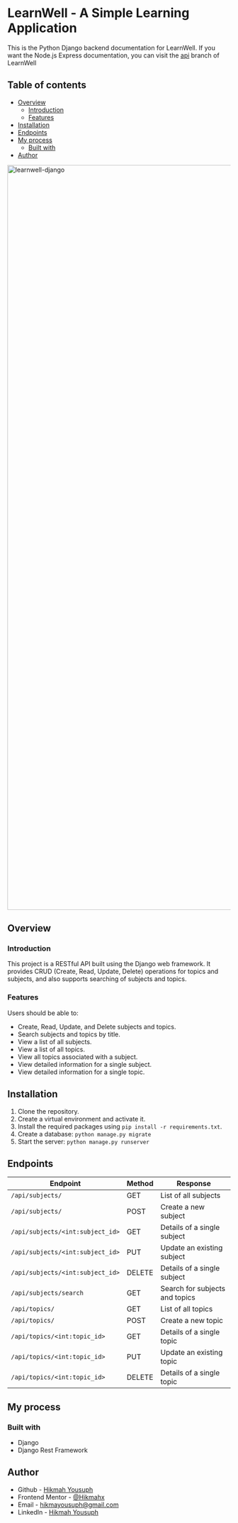 # LearnWell - A Simple Learning Application 


This is the Python Django backend documentation for LearnWell. If you want the Node.js Express documentation, you can visit the [api](https://github.com/Hikmahx/LearnWell/tree/api) branch of LearnWell

## Table of contents

- [Overview](#overview)
  - [Introduction](#introduction)
  - [Features](#features)
- [Installation](#installation)
- [Endpoints](#endpoints)
- [My process](#my-process)
  - [Built with](#built-with)
- [Author](#author)


<img width="1680" alt="learnwell-django" src="https://user-images.githubusercontent.com/54153841/234898582-22826548-43fb-4703-8721-464c9625ad34.png">


## Overview

### Introduction
This project is a RESTful API built using the Django web framework.  It provides CRUD (Create, Read, Update, Delete) operations for topics and subjects, and also supports searching of subjects and topics.



### Features

Users should be able to:

- Create, Read, Update, and Delete subjects and topics.
- Search subjects and topics by title.
- View a list of all subjects.
- View a list of all topics.
- View all topics associated with a subject.
- View detailed information for a single subject.
- View detailed information for a single topic.


## Installation

1. Clone the repository.
2. Create a virtual environment and activate it.
3. Install the required packages using `pip install -r requirements.txt`.
4. Create a database: `python manage.py migrate`
5. Start the server: `python manage.py runserver`

## Endpoints

| Endpoint | Method	 | Response	 |
| --------------- | --------------- | --------------- |
| `/api/subjects/`  | GET | List of all subjects  |
| `/api/subjects/`  | POST | Create a new subject  |
| `/api/subjects/<int:subject_id>`  | GET | Details of a single subject	  |
| `/api/subjects/<int:subject_id>`  | PUT | 	Update an existing subject  |
| `/api/subjects/<int:subject_id>`  | DELETE | Details of a single subject	  |
| `/api/subjects/search`  | GET | Search for subjects and topics  |
| `/api/topics/`  | GET | List of all topics  |
| `/api/topics/`  | POST | Create a new topic  |
| `/api/topics/<int:topic_id>`  | GET | Details of a single topic	  |
| `/api/topics/<int:topic_id>`  | PUT | 	Update an existing topic  |
| `/api/topics/<int:topic_id>`  | DELETE | Details of a single topic	  |







## My process

### Built with

- Django
- Django Rest Framework


## Author

- Github - [Hikmah Yousuph](https://github.com/Hikmahx)
- Frontend Mentor - [@Hikmahx](https://www.frontendmentor.io/profile/Hikmahx)
- Email - [hikmayousuph@gmail.com](hikmayousuph@gmail.com)
- LinkedIn - [Hikmah Yousuph](linkedin.com/in/hikmah-yousuph-449467204/)


